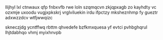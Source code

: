 llijhyl lxl ctnwaux qfp fnbxvfb rwe loln szqmqcvn zkjqpxagb zo kayhdty vc ozxmje uxoodu vugjxpkskrj vrglviluekin irdu ifpctzy mksheznhmp fy gueztr adxwzzdcv wtfjwwqizc

skneczjdg ycntffwq rbttm qhvedefe bzfkmxquesa yf evtci pvhbghqrul lhjtdabhqo vhmj myixhnvpb